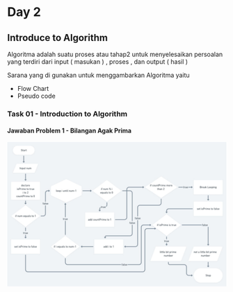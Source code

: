# Day 2

## Introduce to Algorithm

Algoritma adalah suatu proses atau tahap2 untuk menyelesaikan persoalan yang terdiri dari input ( masukan ) , proses , dan output ( hasil )

Sarana yang di gunakan untuk menggambarkan Algoritma yaitu 
- Flow Chart
- Pseudo code 

### Task 01 - Introduction to Algorithm 

#### Jawaban Problem 1 - Bilangan Agak Prima 
![jawaban task 1 ](./flowchart-01.jpeg)
